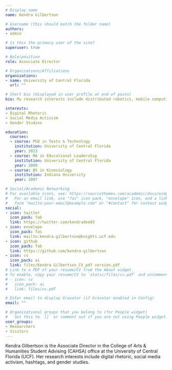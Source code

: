 ```yaml
---
# Display name
name: Kendra Gilbertson

# Username (this should match the folder name)
authors:
- admin

# Is this the primary user of the site?
superuser: true

# Role/position
role: Associate Director

# Organizations/Affiliations
organizations:
- name: University of Central Florida
  url: ""

# Short bio (displayed in user profile at end of posts)
bio: My research interests include distributed robotics, mobile computing and programmable matter.

interests:
- Digital Rhetoric
- Social Media Activism
- Gender Studies

education:
  courses:
  - course: PhD in Texts & Technology
    institution: University of Central Florida
    year: 2023
  - course: MA in Educational Leadership
    institution: University of Central Florida
    year: 2009
  - course: BS in Kinesiology
    institution: Indiana University
    year: 2007

# Social/Academic Networking
# For available icons, see: https://sourcethemes.com/academic/docs/widgets/#icons
#   For an email link, use "fas" icon pack, "envelope" icon, and a link in the
#   form "mailto:your-email@example.com" or "#contact" for contact widget.
social:
- icon: twitter
  icon_pack: fab
  link: https://twitter.com/kendradee03
- icon: envelope
  icon_pack: fas
  link: mailto:kendra.gilbertson@knights.ucf.edu
- icon: github
  icon_pack: fab
  link: https://github.com/kendra-gilbertson
- icon: cv
  icon_pack: ai
  link: files/Kendra Gilbertson_CV_pdf version.pdf
# Link to a PDF of your resume/CV from the About widget.
# To enable, copy your resume/CV to `static/files/cv.pdf` and uncomment the lines below.  
# - icon: cv
#   icon_pack: ai
#   link: files/cv.pdf

# Enter email to display Gravatar (if Gravatar enabled in Config)
email: ""

# Organizational groups that you belong to (for People widget)
#   Set this to `[]` or comment out if you are not using People widget.  
user_groups:
- Researchers
- Visitors
---
```


Kendra Gilbertson is the Associate Director in the College of Arts & Humanities Student Advising (CAHSA) office at the University of Central Florida (UCF). Her research interests include digital rhetoric, social media activism, hashtags, and gender studies.
